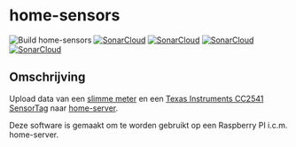 # home-sensors

![Build home-sensors](https://github.com/bassages/home-sensors/workflows/Build%20home-sensors/badge.svg)
<a href="https://sonarcloud.io/dashboard?id=home-sensors" target="_blank"><img src="https://sonarcloud.io/api/project_badges/measure?project=home-sensors&metric=coverage" alt="SonarCloud"></a>
<a href="https://sonarcloud.io/dashboard?id=home-sensors" target="_blank"><img src="https://sonarcloud.io/api/project_badges/measure?project=home-sensors&metric=code_smells" alt="SonarCloud"></a>
<a href="https://sonarcloud.io/dashboard?id=home-sensors" target="_blank"><img src="https://sonarcloud.io/api/project_badges/measure?project=home-sensors&metric=bugs" alt="SonarCloud"></a>
<a href="https://sonarcloud.io/dashboard?id=home-sensors" target="_blank"><img src="https://sonarcloud.io/api/project_badges/measure?project=home-sensors&metric=vulnerabilities" alt="SonarCloud"></a>

## Omschrijving
Upload data van een [slimme meter](https://nl.wikipedia.org/wiki/Slimme_meter) en een [Texas Instruments CC2541 SensorTag](http://processors.wiki.ti.com/index.php/CC2541_SensorTag) naar [home-server](https://github.com/bassages/home-server).

Deze software is gemaakt om te worden gebruikt op een Raspberry PI i.c.m. home-server.
